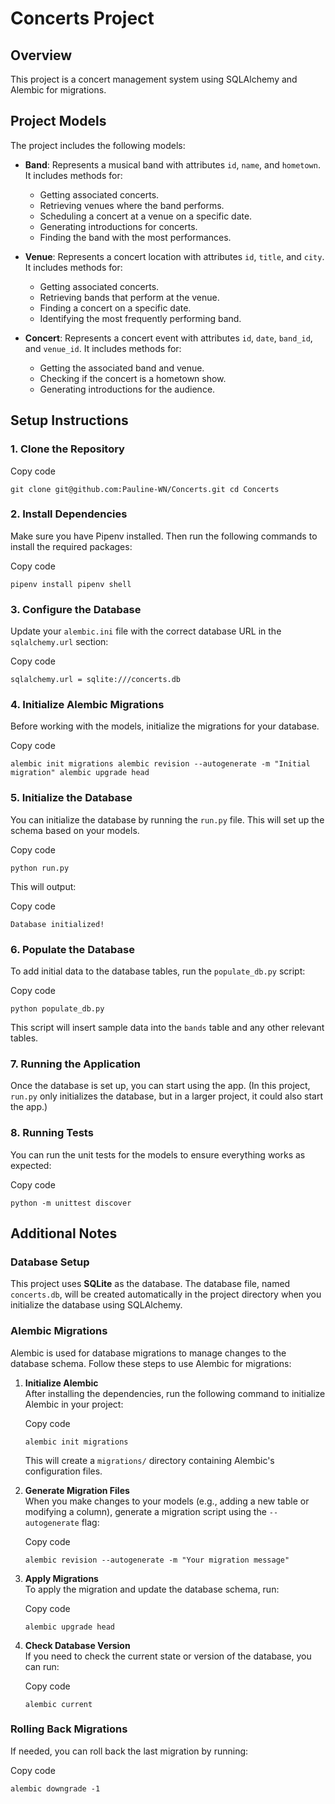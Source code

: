 Concerts Project
================

Overview
--------

This project is a concert management system using SQLAlchemy and Alembic for migrations.

Project Models
--------------

The project includes the following models:

-   **Band**: Represents a musical band with attributes `id`, `name`, and `hometown`. It includes methods for:

    -   Getting associated concerts.
    -   Retrieving venues where the band performs.
    -   Scheduling a concert at a venue on a specific date.
    -   Generating introductions for concerts.
    -   Finding the band with the most performances.

-   **Venue**: Represents a concert location with attributes `id`, `title`, and `city`. It includes methods for:

    -   Getting associated concerts.
    -   Retrieving bands that perform at the venue.
    -   Finding a concert on a specific date.
    -   Identifying the most frequently performing band.
    
-   **Concert**: Represents a concert event with attributes `id`, `date`, `band_id`, and `venue_id`. It includes methods for:

    -   Getting the associated band and venue.
    -   Checking if the concert is a hometown show.
    -   Generating introductions for the audience.


Setup Instructions
------------------

### 1\. Clone the Repository

Copy code

`git clone git@github.com:Pauline-WN/Concerts.git
cd Concerts`

### 2\. Install Dependencies

Make sure you have Pipenv installed. Then run the following commands to install the required packages:

Copy code

`pipenv install
pipenv shell`

### 3\. Configure the Database

Update your `alembic.ini` file with the correct database URL in the `sqlalchemy.url` section:

Copy code

`sqlalchemy.url = sqlite:///concerts.db`

### 4\. Initialize Alembic Migrations

Before working with the models, initialize the migrations for your database.

Copy code

`alembic init migrations
alembic revision --autogenerate -m "Initial migration"
alembic upgrade head`

### 5\. Initialize the Database

You can initialize the database by running the `run.py` file. This will set up the schema based on your models.

Copy code

`python run.py`

This will output:

Copy code

`Database initialized!`

### 6\. Populate the Database

To add initial data to the database tables, run the `populate_db.py` script:

Copy code

`python populate_db.py`

This script will insert sample data into the `bands` table and any other relevant tables.

### 7\. Running the Application

Once the database is set up, you can start using the app. (In this project, `run.py` only initializes the database, but in a larger project, it could also start the app.)

### 8\. Running Tests

You can run the unit tests for the models to ensure everything works as expected:

Copy code

`python -m unittest discover`

Additional Notes
----------------

### Database Setup

This project uses **SQLite** as the database. The database file, named `concerts.db`, will be created automatically in the project directory when you initialize the database using SQLAlchemy.

### Alembic Migrations

Alembic is used for database migrations to manage changes to the database schema. Follow these steps to use Alembic for migrations:

1.  **Initialize Alembic**\
    After installing the dependencies, run the following command to initialize Alembic in your project:

      Copy code

    `alembic init migrations`

    This will create a `migrations/` directory containing Alembic's configuration files.

2.  **Generate Migration Files**\
    When you make changes to your models (e.g., adding a new table or modifying a column), generate a migration script using the `--autogenerate` flag:

      Copy code

    `alembic revision --autogenerate -m "Your migration message"`

3.  **Apply Migrations**\
    To apply the migration and update the database schema, run:

     Copy code

    `alembic upgrade head`

4.  **Check Database Version**\
    If you need to check the current state or version of the database, you can run:

       Copy code

    `alembic current`

### Rolling Back Migrations

If needed, you can roll back the last migration by running:

Copy code

`alembic downgrade -1`